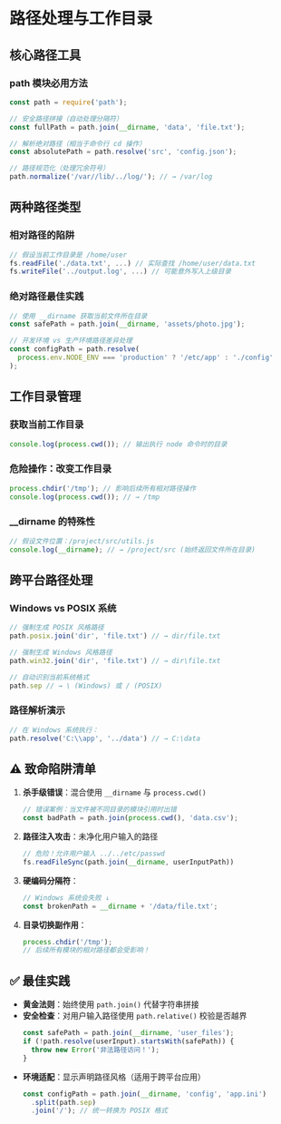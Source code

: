 # 路径处理与工作目录

## 核心路径工具
### path 模块必用方法
```js
const path = require('path');

// 安全路径拼接（自动处理分隔符）
const fullPath = path.join(__dirname, 'data', 'file.txt');

// 解析绝对路径（相当于命令行 cd 操作）
const absolutePath = path.resolve('src', 'config.json');

// 路径规范化（处理冗余符号）
path.normalize('/var//lib/../log/'); // → /var/log
```

## 两种路径类型
### 相对路径的陷阱
```js
// 假设当前工作目录是 /home/user
fs.readFile('./data.txt', ...) // 实际查找 /home/user/data.txt
fs.writeFile('../output.log', ...) // 可能意外写入上级目录
```

### 绝对路径最佳实践
```js
// 使用 __dirname 获取当前文件所在目录
const safePath = path.join(__dirname, 'assets/photo.jpg');

// 开发环境 vs 生产环境路径差异处理
const configPath = path.resolve(
  process.env.NODE_ENV === 'production' ? '/etc/app' : './config'
);
```

## 工作目录管理
### 获取当前工作目录
```js
console.log(process.cwd()); // 输出执行 node 命令时的目录
```

### 危险操作：改变工作目录
```js
process.chdir('/tmp'); // 影响后续所有相对路径操作
console.log(process.cwd()); // → /tmp
```

### __dirname 的特殊性
```js
// 假设文件位置：/project/src/utils.js
console.log(__dirname); // → /project/src (始终返回文件所在目录)
```

## 跨平台路径处理
### Windows vs POSIX 系统
```js
// 强制生成 POSIX 风格路径
path.posix.join('dir', 'file.txt') // → dir/file.txt

// 强制生成 Windows 风格路径
path.win32.join('dir', 'file.txt') // → dir\file.txt

// 自动识别当前系统格式
path.sep // → \ (Windows) 或 / (POSIX)
```

### 路径解析演示
```js
// 在 Windows 系统执行：
path.resolve('C:\\app', '../data') // → C:\data
```

## ⚠️ 致命陷阱清单
1. **杀手级错误**：混合使用 `__dirname` 与 `process.cwd()`
   ```js
   // 错误案例：当文件被不同目录的模块引用时出错
   const badPath = path.join(process.cwd(), 'data.csv');
   ```

2. **路径注入攻击**：未净化用户输入的路径
   ```js
   // 危险！允许用户输入 ../../etc/passwd
   fs.readFileSync(path.join(__dirname, userInputPath))
   ```

3. **硬编码分隔符**：
   ```js
   // Windows 系统会失败 ↓
   const brokenPath = __dirname + '/data/file.txt';
   ```

4. **目录切换副作用**：
   ```js
   process.chdir('/tmp');
   // 后续所有模块的相对路径都会受影响！
   ```

## ✅ 最佳实践
- **黄金法则**：始终使用 `path.join()` 代替字符串拼接
- **安全检查**：对用户输入路径使用 `path.relative()` 校验是否越界
   ```js
   const safePath = path.join(__dirname, 'user_files');
   if (!path.resolve(userInput).startsWith(safePath)) {
     throw new Error('非法路径访问！');
   }
   ```
- **环境适配**：显示声明路径风格（适用于跨平台应用）
   ```js
   const configPath = path.join(__dirname, 'config', 'app.ini')
     .split(path.sep)
     .join('/'); // 统一转换为 POSIX 格式
   ```
